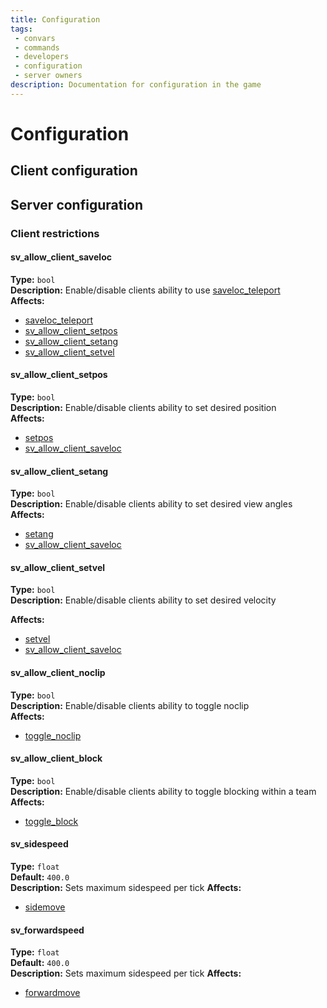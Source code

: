 ```yaml
---
title: Configuration
tags: 
 - convars
 - commands
 - developers
 - configuration
 - server owners
description: Documentation for configuration in the game
---
```


# Configuration

## Client configuration

## Server configuration

### Client restrictions

#### sv_allow_client_saveloc

__Type:__ `bool`  
__Description:__ Enable/disable clients ability to use [saveloc_teleport](commands#saveloc_teleport)  
__Affects:__

* [saveloc_teleport](commands#saveloc_teleport)
* [sv_allow_client_setpos](configuration#sv_allow_client_setpos)
* [sv_allow_client_setang](configuration#sv_allow_client_setang)
* [sv_allow_client_setvel](configuration#sv_allow_client_setvel)

#### sv_allow_client_setpos

__Type:__ `bool`  
__Description:__ Enable/disable clients ability to set desired position  
__Affects:__

* [setpos](commands#setpos)
* [sv_allow_client_saveloc](configuration#sv_allow_client_saveloc)

#### sv_allow_client_setang

__Type:__ `bool`  
__Description:__ Enable/disable clients ability to set desired view angles  
__Affects:__

* [setang](commands#setang)
* [sv_allow_client_saveloc](configuration#sv_allow_client_saveloc)

#### sv_allow_client_setvel

__Type:__ `bool`  
__Description:__ Enable/disable clients ability to set desired velocity  

__Affects:__

* [setvel](commands#setvel)
* [sv_allow_client_saveloc](configuration#sv_allow_client_saveloc)

#### sv_allow_client_noclip

__Type:__ `bool`  
__Description:__ Enable/disable clients ability to toggle noclip  
__Affects:__

* [toggle_noclip](commands#toggle_noclip)

#### sv_allow_client_block

__Type:__ `bool`  
__Description:__ Enable/disable clients ability to toggle blocking within a team  
__Affects:__

* [toggle_block](commands#toggle_block)

#### sv_sidespeed

__Type:__ `float`  
__Default:__ `400.0`  
__Description:__ Sets maximum sidespeed per tick
__Affects:__

* [sidemove](commands#sourcemod-TODO)

#### sv_forwardspeed

__Type:__ `float`  
__Default:__ `400.0`  
__Description:__ Sets maximum sidespeed per tick
__Affects:__

* [forwardmove](commands#sourcemod-TODO)
